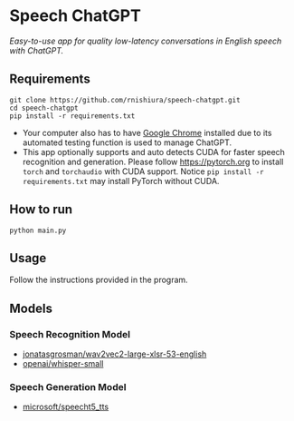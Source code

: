 # Speech ChatGPT
*Easy-to-use app for quality low-latency conversations in English speech with ChatGPT.*

## Requirements
```
git clone https://github.com/rnishiura/speech-chatgpt.git
cd speech-chatgpt
pip install -r requirements.txt
```
* Your computer also has to have [Google Chrome](https://www.google.com/chrome/) installed due to its automated testing function is used to manage ChatGPT.
* This app optionally supports and auto detects CUDA for faster speech recognition and generation. Please follow https://pytorch.org to install `torch` and `torchaudio` with CUDA support. Notice `pip install -r requirements.txt` may install PyTorch without CUDA.

## How to run
```
python main.py
```

## Usage
Follow the instructions provided in the program.

## Models

### Speech Recognition Model
* [jonatasgrosman/wav2vec2-large-xlsr-53-english](https://huggingface.co/jonatasgrosman/wav2vec2-large-xlsr-53-english)
* [openai/whisper-small](https://huggingface.co/openai/whisper-small)

### Speech Generation Model
* [microsoft/speecht5_tts](https://huggingface.co/microsoft/speecht5_tts)

